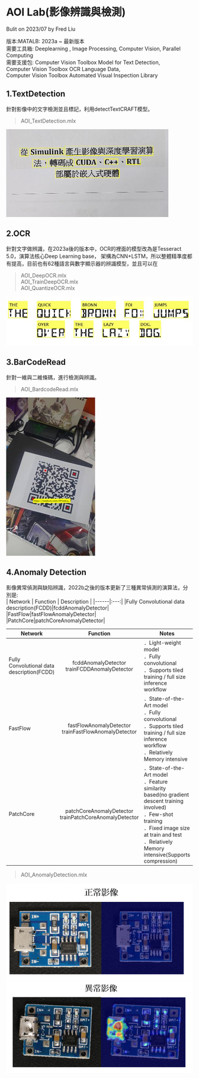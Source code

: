 # AOI Lab(影像辨識與檢測)
Bulit on 2023/07 by Fred Liu  

版本:MATALB: 2023a ~ 最新版本  
需要工具箱: Deeplearning , Image Processing, Computer Vision, Parallel Computing  
需要支援包: 
Computer Vision Toolbox Model for Text Detection,  
Computer Vision Toolbox OCR Language Data,  
Computer Vision Toolbox Automated Visual Inspection Library  
  
  
## 1.TextDetection  
針對影像中的文字檢測並且標記，利用detectTextCRAFT模型。
> AOI_TextDetection.mlx  
  
![image](https://github.com/MoonUsagi/AOI_Lab/blob/main/image/r01.JPG)  


## 2.OCR  
針對文字做辨識，在2023a後的版本中，OCR的裡面的模型改為是Tesseract 5.0，演算法核心Deep Learning base，
架構為CNN+LSTM，所以整體精準度都有提高，目前也有62種語言與數字顯示器的辨識模型，並且可以在
> AOI_DeepOCR.mlx  
> AOI_TrainDeepOCR.mlx  
> AOI_QuantizeOCR.mlx  
  
![image](https://github.com/MoonUsagi/AOI_Lab/blob/main/image/r02.JPG)  

## 3.BarCodeRead
針對一維與二維條碼，進行檢測與辨識。
> AOI_BardcodeRead.mlx  
  
![image](https://github.com/MoonUsagi/AOI_Lab/blob/main/image/r05.jpg)  



## 4.Anomaly Detection  
影像異常偵測與缺陷辨識，2022b之後的版本更新了三種異常偵測的演算法，分別是:  
| Network | Function | Description |
|------|:---:|
|Fully Convolutional data description(FCDD)|fcddAnomalyDetector|  
|FastFlow|fastFlowAnomalyDetector|
|PatchCore|patchCoreAnomalyDetector|
  
| Network | Function |Notes|
|------|:---:|-------|
|Fully Convolutional data description(FCDD)|fcddAnomalyDetector<br>trainFCDDAnomalyDetector|．Light-weight model<br>．Fully convolutional<br>．Supports tiled training / full size inference workflow<br>|
|FastFlow|fastFlowAnomalyDetector<br>trainFastFlowAnomalyDetector|．State-of-the-Art model<br>．Fully convolutional<br>．Supports tiled training / full size inference workflow<br>．Relatively Memory intensive|
|PatchCore|patchCoreAnomalyDetector<br>trainPatchCoreAnomalyDetector|．State-of-the-Art model<br>．Feature similarity based(no gradient descent training involved)<br>．Few-shot training<br>．Fixed image size at train and test<br>．Relatively Memory intensive(Supports compression)|


> AOI_AnomalyDetection.mlx　　

![image](https://github.com/MoonUsagi/AOI_Lab/blob/main/image/ad01.PNG)  
![image](https://github.com/MoonUsagi/AOI_Lab/blob/main/image/ad02.PNG)
  